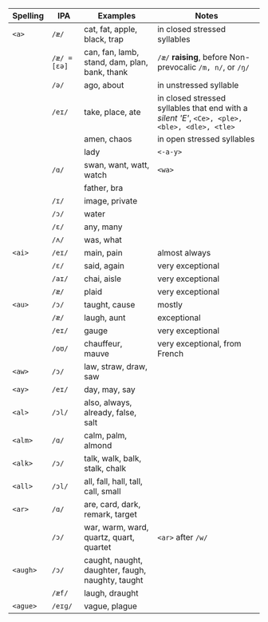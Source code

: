 
| Spelling | IPA          | Examples                                         | Notes                                                                                         |
| -------- | ------------ | ------------------------------------------------ | --------------------------------------------------------------------------------------------- |
| `<a>`    | `/æ/`        | cat, fat, apple, black, trap                           | in closed stressed syllables                                                                  |
|          | `/æ/ = [ɛə]` | can, fan, lamb, stand, dam, plan, bank, thank    | `/æ/` **raising**, before Non-prevocalic `/m, n/`, or  `/ŋ/`                                  |
|          | `/ə/`        | ago, about                                       | in unstressed syllable                                                                        |
|          | `/eɪ/`       | take, place, ate                                 | in closed stressed syllables that end with a *silent 'E'*, `<Ce>, <ple>, <ble>, <dle>, <tle>` |
|          |              | amen, chaos                                      | in open stressed syllables                                                                    |
|          |              | lady                                             | `<-a-y>`                                                                                      |
|          | `/ɑ/`        | swan, want, watt, watch                                 | `<wa>`                                                                                        |
|          |              | father, bra                                      |                                                                                               |
|          | `/ɪ/`        | image, private                                   |                                                                                               |
|          | `/ɔ/`        | water                                            |                                                                                               |
|          | `/ɛ/`        | any, many                                        |                                                                                               |
|          | `/ʌ/`        | was, what                                        |                                                                                               |
| `<ai>`   | `/eɪ/`       | main, pain                                       | almost always                                                                                 |
|          | `/ɛ/`        | said, again                                      | very exceptional                                                                              |
|          | `/aɪ/`       | chai, aisle                                      | very exceptional                                                                              |
|          | `/æ/`        | plaid                                            | very exceptional                                                                              |
| `<au>`   | `/ɔ/`        | taught, cause                                    | mostly                                                                                        |
|          | `/æ/`        | laugh, aunt                                      | exceptional                                                                                   |
|          | `/eɪ/`       | gauge                                            | very exceptional                                                                              |
|          | `/oʊ/`       | chauffeur, mauve                                 | very exceptional, from French                                                                 |
| `<aw>`   | `/ɔ/`        | law, straw, draw, saw                            |                                                                                               |
| `<ay>`   | `/eɪ/`       | day, may, say                                    |                                                                                               |
| `<al>`   | `/ɔl/`       | also, always, already, false, salt               |                                                                                               |
| `<alm>`  | `/ɑ/`        | calm, palm, almond                               |                                                                                               |
| `<alk>`  | `/ɔ/`        | talk, walk, balk, stalk, chalk                   |                                                                                               |
| `<all>`  | `/ɔl/`       | all, fall, hall, tall, call, small               |                                                                                               |
| `<ar>`   | `/ɑ/`        | are, card, dark, remark, target                  |                                                                                               |
|          | `/ɔ/`        | war, warm, ward, quartz, quart, quartet          | `<ar>` after `/w/`                                                                            |
| `<augh>` | `/ɔ/`        | caught, naught, daughter, faugh, naughty, taught |                                                                                               |
|          | `/æf/`       | laugh, draught                                   |                                                                                               |
| `<ague>` | `/eɪɡ/`      | vague, plague                                    |                                                                                               |
